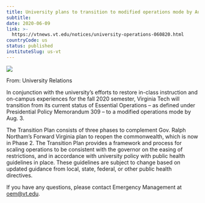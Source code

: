 ```yaml
---
title: University plans to transition to modified operations mode by Aug. 3
subtitle: 
date: 2020-06-09
link: >-
  https://vtnews.vt.edu/notices/university-operations-060820.html
countryCode: us
status: published
instituteSlug: us-vt
---
```

![](https://assets.cms.vt.edu/favicon/favicon.ico)

From: University Relations

In conjunction with the university’s efforts to restore in-class instruction and on-campus experiences for the fall 2020 semester, Virginia Tech will transition from its current status of Essential Operations – as defined under Presidential Policy Memorandum 309 – to a modified operations mode by Aug. 3.

The Transition Plan consists of three phases to complement Gov. Ralph Northam’s Forward Virginia plan to reopen the commonwealth, which is now in Phase 2. The Transition Plan provides a framework and process for scaling operations to be consistent with the governor on the easing of restrictions, and in accordance with university policy with public health guidelines in place. These guidelines are subject to change based on updated guidance from local, state, federal, or other public health directives.

If you have any questions, please contact Emergency Management at oem@vt.edu.